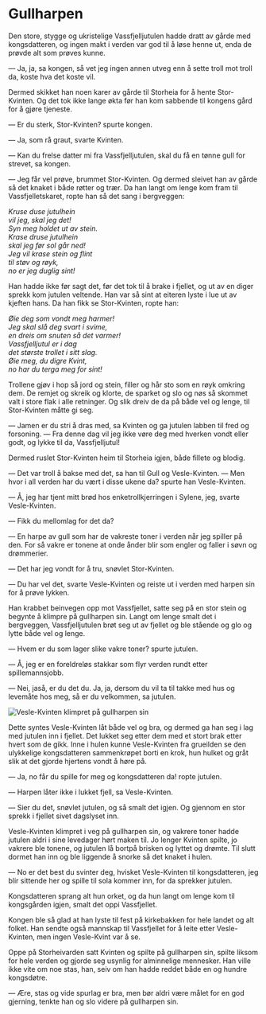 # Gullharpen

Den store, stygge og ukristelige Vassfjelljutulen hadde dratt av gårde med kongsdatteren, og ingen makt i verden var god til å løse henne ut, enda de prøvde alt som prøves kunne.

— Ja, ja, sa kongen, så vet jeg ingen annen utveg enn å sette troll mot troll da, koste hva det koste vil.

Dermed skikket han noen karer av gårde til Storheia for å hente Stor-Kvinten. Og det tok ikke lange økta før han kom sabbende til kongens gård for å gjøre tjeneste.

— Er du sterk, Stor-Kvinten? spurte kongen.

— Ja, som rå graut, svarte Kvinten.

— Kan du frelse datter mi fra Vassfjelljutulen, skal du få en tønne gull for strevet, sa kongen.

— Jeg får vel prøve, brummet Stor-Kvinten. Og dermed sleivet han av gårde så det knaket i både røtter og trær. Da han langt om lenge kom fram til Vassfjelletskaret, ropte han så det sang i bergveggen:

_Kruse duse jutulhein  
vil jeg, skal jeg det!  
Syn meg holdet ut av stein.  
Krase druse jutulhein  
skal jeg før sol går ned!  
Jeg vil krase stein og flint  
til støv og røyk,  
no er jeg duglig sint!_

Han hadde ikke før sagt det, før det tok til å brake i fjellet, og ut av en diger sprekk kom jutulen veltende. Han var så sint at eiteren lyste i lue ut av kjeften hans. Da han fikk se Stor-Kvinten, ropte han:

_Øie deg som vondt meg harmer!  
Jeg skal slå deg svart i svime,  
en dreis om snuten så det varmer!  
Vassfjelljutul er i dag  
det største trollet i sitt slag.  
Øie meg, du digre Kvint,  
no har du terga meg for sint!_

Trollene gjøv i hop så jord og stein, filler og hår sto som en røyk omkring dem. De remjet og skreik og klorte, de sparket og slo og nøs så skommet valt i store flak i alle retninger. Og slik dreiv de da på både vel og lenge, til Stor-Kvinten måtte gi seg.

— Jamen er du stri å dras med, sa Kvinten og ga jutulen labben til fred og forsoning. — Fra denne dag vil jeg ikke vøre deg med hverken vondt eller godt, og lykke til da, Vassfjelljutul!

Dermed ruslet Stor-Kvinten heim til Storheia igjen, både fillete og blodig.

— Det var troll å bakse med det, sa han til Gull og Vesle-Kvinten. — Men hvor i all verden har du vært i disse ukene da? spurte han Vesle-Kvinten.

— Å, jeg har tjent mitt brød hos enketrollkjerringen i Sylene, jeg, svarte Vesle-Kvinten.

— Fikk du mellomlag for det da?

— En harpe av gull som har de vakreste toner i verden når jeg spiller på den. For så vakre er tonene at onde ånder blir som engler og faller i søvn og drømmerier.

— Det har jeg vondt for å tru, snøvlet Stor-Kvinten.

— Du har vel det, svarte Vesle-Kvinten og reiste ut i verden med harpen sin for å prøve lykken.

Han krabbet beinvegen opp mot Vassfjellet, satte seg på en stor stein og begynte å klimpre på gullharpen sin. Langt om lenge smalt det i bergveggen, Vassfjelljutulen brøt seg ut av fjellet og ble stående og glo og lytte både vel og lenge.

— Hvem er du som lager slike vakre toner? spurte jutulen.

— Å, jeg er en foreldreløs stakkar som flyr verden rundt etter spillemannsjobb.

— Nei, jaså, er du det du. Ja, ja, dersom du vil ta til takke med hus og levemåte hos meg, så er du velkommen, sa jutulen.

![Vesle-Kvinten klimpret på gullharpen sin](./gullharpen.png)

Dette syntes Vesle-Kvinten låt både vel og bra, og dermed ga han seg i lag med jutulen inn i fjellet. Det lukket seg etter dem med et stort brak etter hvert som de gikk. Inne i hulen kunne Vesle-Kvinten fra grueilden se den ulykkelige kongsdatteren sammenkrøpet borti en krok, hun hulket og gråt slik at det gjorde hjertens vondt å høre på.

— Ja, no får du spille for meg og kongsdatteren da! ropte jutulen.

— Harpen låter ikke i lukket fjell, sa Vesle-Kvinten.

— Sier du det, snøvlet jutulen, og så smalt det igjen. Og gjennom en stor sprekk i fjellet sivet dagslyset inn.

Vesle-Kvinten klimpret i veg på gullharpen sin, og vakrere toner hadde jutulen aldri i sine levedager hørt maken til. Jo lenger Kvinten spilte, jo vakrere ble tonene, og jutulen lå bortpå brisken og lyttet og drømte. Til slutt dormet han inn og ble liggende å snorke så det knaket i hulen.

— No er det best du svinter deg, hvisket Vesle-Kvinten til kongsdatteren, jeg blir sittende her og spille til sola kommer inn, for da sprekker jutulen.

Kongsdatteren sprang alt hun orket, og da hun langt om lenge kom til kongsgården igjen, smalt det oppi Vassfjellet.

Kongen ble så glad at han lyste til fest på kirkebakken for hele landet og alt folket. Han sendte også mannskap til Vassfjellet for å leite etter Vesle-Kvinten, men ingen Vesle-Kvint var å se.

Oppe på Storheivarden satt Kvinten og spilte på gullharpen sin, spilte liksom for hele verden og gjorde seg usynlig for alminnelige mennesker. Han ville ikke vite om noe stas, han, seiv om han hadde reddet både en og hundre kongsdøtre.

— Ære, stas og vide spurlag er bra, men bør aldri være målet for en god gjerning, tenkte han og slo videre på gullharpen sin.

